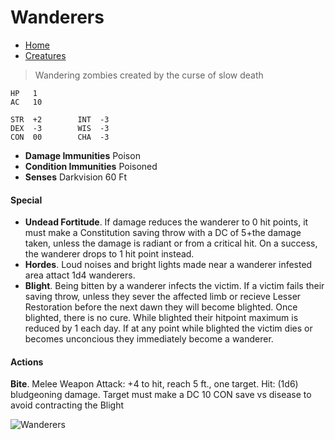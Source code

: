 # Wanderers

- [Home](index.md)
- [Creatures](creatures.md)

> Wandering zombies created by the curse of slow death

```
HP   1
AC   10

STR  +2        INT  -3
DEX	 -3        WIS  -3
CON  00        CHA  -3
```

- **Damage Immunities** Poison
- **Condition Immunities** Poisoned
- **Senses** Darkvision 60 Ft

#### Special 
- **Undead Fortitude**. If damage reduces the wanderer to 0 hit points, it must make a Constitution saving throw with a DC of 5+the damage taken, unless the damage is radiant or from a critical hit. On a success, the wanderer drops to 1 hit point instead.
- **Hordes**. Loud noises and bright lights made near a wanderer infested area attact 1d4 wanderers.
- **Blight**. Being bitten by a wanderer infects the victim. If a victim fails their saving throw, unless they sever the affected limb or recieve Lesser Restoration before the next dawn they will become blighted. Once blighted, there is no cure. While blighted their hitpoint maximum is reduced by 1 each day. If at any point while blighted the victim dies or becomes unconcious they immediately become a wanderer. 

#### Actions
**Bite**. Melee Weapon Attack: +4 to hit, reach 5 ft., one target. Hit: (1d6) bludgeoning damage. Target must make a DC 10 CON save vs disease to avoid contracting the Blight

![Wanderers](https://i.pinimg.com/originals/2f/00/f7/2f00f79550a7906c818aefb1a0be5e2e.jpg)